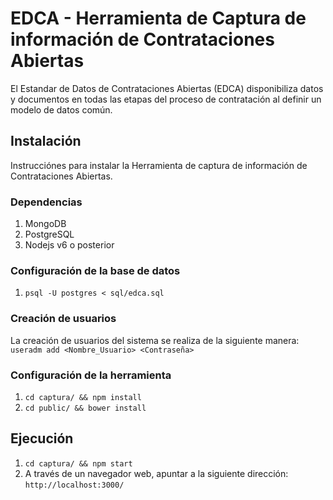 # EDCA - Herramienta de Captura de información de Contrataciones Abiertas 

El Estandar de Datos de Contrataciones Abiertas (EDCA) disponibiliza datos y
documentos en todas las etapas del proceso de contratación al definir un modelo de datos
común.

## Instalación
Instrucciónes para instalar la Herramienta de captura de información de Contrataciones
 Abiertas.

### Dependencias 
1. MongoDB
2. PostgreSQL
3. Nodejs v6 o posterior

### Configuración de la base de datos 
1. `psql -U postgres < sql/edca.sql`

### Creación de usuarios
La creación de usuarios del sistema se realiza de la siguiente manera:
`useradm add <Nombre_Usuario> <Contraseña>`

### Configuración de la herramienta
1. `cd captura/ && npm install`
2. `cd public/ && bower install`
    
## Ejecución
1. `cd captura/ && npm start` 
2. A través de un navegador web, apuntar a la siguiente dirección: 
   `http://localhost:3000/`

